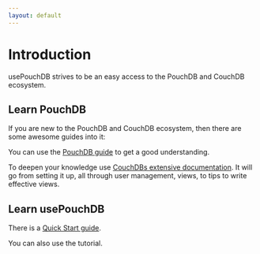 ```yaml
---
layout: default
---
```


# Introduction

usePouchDB strives to be an easy access to the PouchDB and CouchDB ecosystem.

## Learn PouchDB

If you are new to the PouchDB and CouchDB ecosystem, then there are some awesome guides into it:

You can use the [PouchDB guide](https://pouchdb.com/guides/) to get a good understanding.

To deepen your knowledge use [CouchDBs extensive documentation](https://docs.couchdb.org/en/stable/). It will go from setting it up, all through user management, views, to tips to write effective views.

## Learn usePouchDB

There is a [Quick Start guide](./quick-start.html).

You can also use the tutorial.
